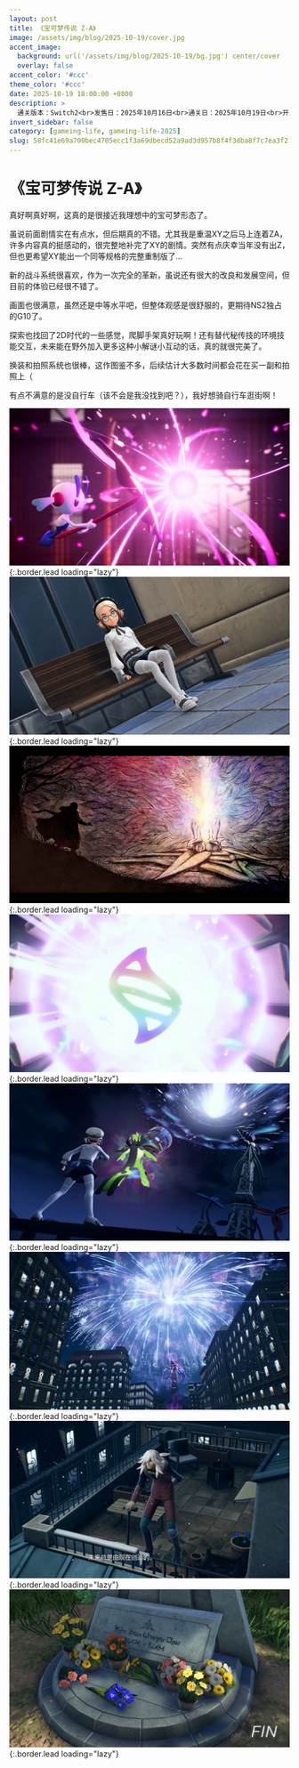 ```yaml
---
layout: post
title: 《宝可梦传说 Z-A》
image: /assets/img/blog/2025-10-19/cover.jpg
accent_image: 
  background: url('/assets/img/blog/2025-10-19/bg.jpg') center/cover
  overlay: false
accent_color: '#ccc'
theme_color: '#ccc'
date: 2025-10-19 18:00:00 +0800
description: >
  通关版本：Switch2<br>发售日：2025年10月16日<br>通关日：2025年10月19日<br>开发商：GameFreak<br>发行商：Nintendo
invert_sidebar: false
category: [gameing-life, gameing-life-2025]
slug: 58fc41e69a700bec4705ecc1f3a69dbecd52a9ad3d957b8f4f3dba8f7c7ea3f2
---
```


# 《宝可梦传说 Z-A》

真好啊真好啊，这真的是很接近我理想中的宝可梦形态了。

虽说前面剧情实在有点水，但后期真的不错。尤其我是重温XY之后马上连着ZA，许多内容真的挺感动的，很完整地补完了XY的剧情。突然有点庆幸当年没有出Z，但也更希望XY能出一个同等规格的完整重制版了...

新的战斗系统很喜欢，作为一次完全的革新，虽说还有很大的改良和发展空间，但目前的体验已经很不错了。

画面也很满意，虽然还是中等水平吧，但整体观感是很舒服的，更期待NS2独占的G10了。

探索也找回了2D时代的一些感觉，爬脚手架真好玩啊！还有替代秘传技的环境技能交互，未来能在野外加入更多这种小解谜小互动的话，真的就很完美了。

换装和拍照系统也很棒，这作图鉴不多，后续估计大多数时间都会花在买一副和拍照上（

有点不满意的是没自行车（该不会是我没找到吧？），我好想骑自行车逛街啊！

![](/assets/img/blog/2025-10-19/1.jpg){:.border.lead loading="lazy"}
![](/assets/img/blog/2025-10-19/2.jpg){:.border.lead loading="lazy"}
![](/assets/img/blog/2025-10-19/3.jpg){:.border.lead loading="lazy"}
![](/assets/img/blog/2025-10-19/4.jpg){:.border.lead loading="lazy"}
![](/assets/img/blog/2025-10-19/5.jpg){:.border.lead loading="lazy"}
![](/assets/img/blog/2025-10-19/6.jpg){:.border.lead loading="lazy"}
![](/assets/img/blog/2025-10-19/7.jpg){:.border.lead loading="lazy"}
![](/assets/img/blog/2025-10-19/8.jpg){:.border.lead loading="lazy"}